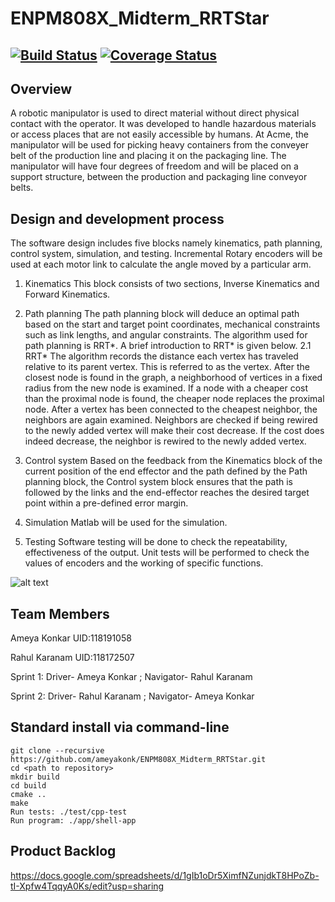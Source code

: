 # ENPM808X_Midterm_RRTStar
[![Build Status](https://app.travis-ci.com/ameyakonk/ENPM808X_Midterm_RRTStar.svg?branch=master)](https://app.travis-ci.com/ameyakonk/ENPM808X_Midterm_RRTStar)
[![Coverage Status](https://coveralls.io/repos/github/ameyakonk/ENPM808X_Midterm_RRTStar/badge.svg?branch=master)](https://coveralls.io/github/ameyakonk/ENPM808X_Midterm_RRTStar?branch=master)
---
## Overview

A robotic manipulator is used to direct material without direct physical contact with the operator. It was developed to handle hazardous materials or access places that are not easily accessible by humans. At Acme, the manipulator will be used for picking heavy containers from the conveyer belt of the production line and placing it on the packaging line. The manipulator will have four degrees of freedom and will be placed on a support structure, between the production and packaging line conveyor belts.

## Design and development process

The software design includes five blocks namely kinematics, path planning, control system, simulation, and testing. Incremental Rotary encoders will be used at each motor link to calculate the angle moved by a particular arm.

1. Kinematics 
    This block consists of two sections, Inverse Kinematics and Forward Kinematics.
    
2. Path planning
    The path planning block will deduce an optimal path based on the start and target point coordinates, mechanical constraints such as link lengths, and angular     constraints. The algorithm used for path planning is RRT*. A brief introduction to RRT* is given below.
    2.1 RRT* 
      The algorithm records the distance each vertex has traveled relative to its parent vertex. This is referred to as the vertex. After the closest node is           found in the graph, a neighborhood of vertices in a fixed radius from the new node is examined. If a node with a cheaper cost than the proximal node is           found, the cheaper node replaces the proximal node. After a vertex has been connected to the cheapest neighbor, the neighbors are again examined. Neighbors       are checked if being rewired to the newly added vertex will make their cost decrease. If the cost does indeed decrease, the neighbor is rewired to the newly       added vertex. 

3. Control system
    Based on the feedback from the Kinematics block of the current position of the end effector and the path defined by the Path planning block, the Control           system block ensures that the path is followed by the links and the end-effector reaches the desired target point within a pre-defined error margin.

4. Simulation
    Matlab will be used for the simulation.

6. Testing
    Software testing will be done to check the repeatability, effectiveness of the output.
    Unit tests will be performed to check the values of encoders and the working of specific functions.


![alt text](https://user-images.githubusercontent.com/78075049/136273325-7f6e57c6-8a1d-4dbf-bfb1-7363d3868c99.png)

## Team Members

Ameya Konkar     UID:118191058

Rahul Karanam    UID:118172507

Sprint 1: Driver- Ameya Konkar ; Navigator- Rahul Karanam

Sprint 2: Driver- Rahul Karanam ; Navigator- Ameya Konkar


## Standard install via command-line
```
git clone --recursive https://github.com/ameyakonk/ENPM808X_Midterm_RRTStar.git
cd <path to repository>
mkdir build
cd build
cmake ..
make
Run tests: ./test/cpp-test
Run program: ./app/shell-app
```
## Product Backlog

https://docs.google.com/spreadsheets/d/1gIb1oDr5XimfNZunjdkT8HPoZb-tI-Xpfw4TqqyA0Ks/edit?usp=sharing




